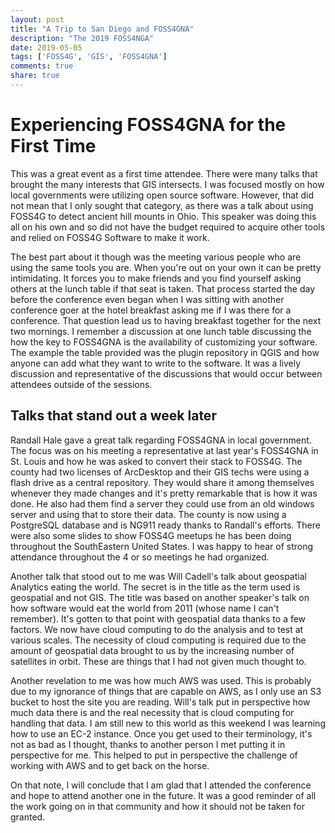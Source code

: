 ```yaml
---
layout: post
title: "A Trip to San Diego and FOSS4GNA"
description: "The 2019 FOSS4NGA"
date: 2019-05-05
tags: ['FOSS4G', 'GIS', 'FOSS4GNA']
comments: true
share: true
---
```



# Experiencing FOSS4GNA for the First Time

This was a great event as a first time attendee. There were many talks that brought the many
interests that GIS intersects. I was focused mostly on how local governments were utilizing open source
software. However, that did not mean that I only sought that category, as there was a talk about using FOSS4G
to detect ancient hill mounts in Ohio. This speaker was doing this all on his own and so did not have the budget 
required to acquire other tools and relied on FOSS4G Software to make it work.  

The best part about it though was the meeting various people who are using the same tools you are. When you're out
on your own it can be pretty intimidating. It forces you to make friends and you find yourself asking others at the lunch table
if that seat is taken. That process started the day before the conference even began when I was sitting with
another conference goer at the hotel breakfast asking me if I was there for a conference. That question lead us to having breakfast together
for the next two mornings. I remember a discussion at one lunch table discussing the how the key to FOSS4GNA is the availability of 
customizing your software. The example the table provided was the plugin repository in QGIS and how anyone can add what they 
want to write to the software. It was a lively discussion and representative of the discussions that would occur between attendees
outside of the sessions.

## Talks that stand out a week later

Randall Hale gave a great talk regarding FOSS4GNA in local government. The focus was on his meeting a representative at last year's FOSS4GNA in St. Louis and how he was asked to convert their stack to FOSS4G. The county had two licenses of ArcDesktop and their GIS techs were using a flash drive as a central repository. They would share it among themselves whenever they made changes and it's pretty remarkable that is how it was done. He also had them find a server they could use from an old windows server and using that to store their data. The county is now using a PostgreSQL database and is NG911 ready thanks to Randall's efforts. There were also some slides to show FOSS4G meetups he has been doing throughout the SouthEastern United States. I was happy to hear of strong attendance throughout the 4 or so meetings he had organized.

Another talk that stood out to me was Will Cadell's talk about geospatial Analytics eating the world. The secret is in the title
as the term used is geospatial and not GIS. The title was based on another speaker's talk on how software would eat the world from 2011 (whose name I can't remember). It's gotten to that point with geospatial data thanks to a few factors. We now have cloud computing to do the analysis and to test at various scales. The necessity of cloud computing is required due to the amount of
geospatial data brought to us by the increasing number of satellites in orbit. These are things that I had not given much thought to.

Another revelation to me was how much AWS was used. This is probably due to my ignorance of things that are capable on AWS, as I only use an S3 bucket to host the site you are reading. Will's talk put in perspective how much data there is and the real necessity that is cloud computing for handling that data. I am still new to this world as this weekend I was learning how to use an EC-2 instance. Once you get used to their terminology, it's not as bad as I thought, thanks to another person I met putting it in perspective for me. This helped to put in perspective the challenge of working
with AWS and to get back on the horse.

On that note, I will conclude that I am glad that I attended the conference and hope to attend another one in the future. It was a good reminder of all the work going on in that community and how it
should not be taken for granted.






